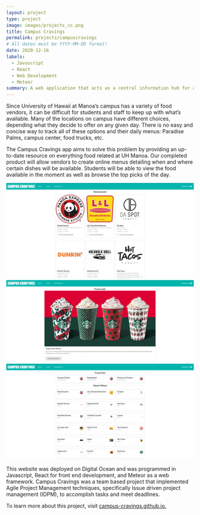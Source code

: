 ```yaml
---
layout: project
type: project
image: images/projects_cc.png
title: Campus Cravings 
permalink: projects/campuscravings
# All dates must be YYYY-MM-DD format!
date: 2020-12-16
labels:
  - Javascript
  - React
  - Web Development
  - Meteor
summary: A web application that acts as a central information hub for all things food on the UH Manoa Campus.
---
```


Since University of Hawaii at Manoa’s campus has a variety of food vendors, it can be difficult for students and staff to keep up with what’s available. Many of the locations on campus have different choices, depending what they decide to offer on any given day. There is no easy and concise way to track all of these options and their daily menus: Paradise Palms, campus center, food trucks, etc.

The Campus Cravings app aims to solve this problem by providing an up-to-date resource on everything food related at UH Manoa. Our completed product will allow vendors to create online menus detailing when and where certain dishes will be available. Students will be able to view the food available in the moment as well as browse the top picks of the day.

<div class="ui huge rounded images">
  <img class="ui image" src="../images/cc-list.PNG">
  <img class="ui image" src="../images/cc-featured.PNG">
</div>
<div class="ui huge rounded images">
  <img class="ui image" src="../images/cc-favorites.PNG">
</div>

This website was deployed on Digital Ocean and was programmed in Javascript, React for front end development, and Meteor as a web framework. Campus Cravings was a team based project that implemented Agile Project Management techniques, specifically Issue driven project management (IDPM), to accomplish tasks and meet deadlines.

To learn more about this project, visit [campus-cravings.github.io.](https://campus-cravings.github.io/)

